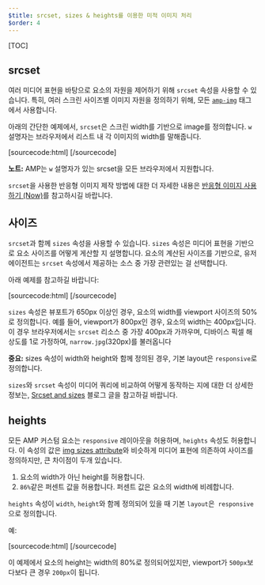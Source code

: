 ```yaml
---
$title: srcset, sizes & heights를 이용한 미적 이미지 처리
$order: 4
---
```

[TOC]

## srcset

여러 미디어 표현을 바탕으로 요소의 자원을 제어하기 위해 `srcset` 속성을 사용할 수 있습니다.
특히, 여러 스크린 사이즈별 이미지 자원을 정의하기 위해,
모든 [`amp-img`](/docs/reference/amp-img.html) 태그에서 사용합니다.

아래의 간단한 예제에서,
`srcset`은 스크린 width를 기반으로 image를 정의합니다.
`w` 설명자는 브라우저에서 리스트 내 각 이미지의 width를 말해줍니다.

[sourcecode:html]
<amp-img
    src="wide.jpg"
    srcset="wide.jpg 640w,
           narrow.jpg 320w">
</amp-img>
[/sourcecode]

<aside class="note">
  <strong>노트:</strong>
  <span>AMP는 <code>w</code> 설명자가 있는 srcset을 모든 브라우저에서 지원합니다.</span>
</aside>

`srcset`을 사용한 반응형 이미지 제작 방법에 대한 더 자세한 내용은
[반응형 이미지 사용하기 (Now)](http://alistapart.com/article/using-responsive-images-now)를 참고하시길 바랍니다.

## 사이즈

`srcset`과 함께 `sizes` 속성을 사용할 수 있습니다.
`sizes` 속성은 미디어 표현을 기반으로 요소 사이즈를 어떻게 게산할 지 설명합니다.
요소의 계산된 사이즈를 기반으로, 유저 에이전트는 `srcset` 속성에서 제공하는 소스 중 가장 관련있는 걸 선택합니다.

아래 예제를 참고하길 바랍니다:

[sourcecode:html]
<amp-img
    src="wide.jpg"
    srcset="wide.jpg 640w,
           narrow.jpg 320w"
    sizes="(min-width: 650px) 50vw, 100vw">
</amp-img>
[/sourcecode]

`sizes` 속성은 뷰포트가 650px 이상인 경우,
요소의 width를 viewport 사이즈의 50%로 정의합니다.
예를 들어, viewport가 800px인 경우,
요소의 width는 400px입니다.
이 경우 브라우저에서는 `srcset` 리소스 중 가장 400px과 가까우며,
디바이스 픽셀 해상도를 1로 가정하여, `narrow.jpg`(320px)를 불러옵니다

<aside class="caution">
  <strong>중요:</strong>
  <span>sizes 속성이 width와 height와 함께 정의된 경우, 기본 layout은 <code>responsive</code>로 정의합니다.</span>
</aside>

`sizes`와 `srcset` 속성이 미디어 쿼리에 비교하여 어떻게 동작하는 지에 대한 더 상세한 정보는,
[Srcset and sizes](https://ericportis.com/posts/2014/srcset-sizes/) 블로그 글을 참고하길 바랍니다.

## heights

모든 AMP 커스텀 요소는 `responsive` 레이아웃을 허용하며, `heights` 속성도 허용합니다.
이 속성의 값은 [img sizes attribute](https://developer.mozilla.org/en-US/docs/Web/HTML/Element/img)와
비슷하게 미디어 표현에 의존하여 사이즈를 정의하지만, 큰 차이점이 두개 있습니다.

 1. 요소의 width가 아닌 height를 허용합니다.
 2. `86%`같은 퍼센트 값을 허용합니다.
 퍼센트 값은 요소의 width에 비례합니다.

`heights` 속성이 `width`, `height`와 함께 정의되어 있을 때 기본 `layout`은` responsive`으로 정의합니다.

예:

[sourcecode:html]
<amp-img src="https://acme.org/image1.png"
    width="320" height="256"
    heights="(min-width:500px) 200px, 80%">
</amp-img>
[/sourcecode]

이 예제에서 요소의 height는 width의 80%로 정의되어있지만,
viewport가 `500px`보다보다 큰 경우 `200px`이 됩니다.

